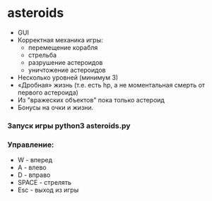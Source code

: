 # asteroids
- GUI
- Корректная механика игры:
   * перемещение корабля
   * стрельба
   * разрушение астероидов
   * уничтожение астероидов
- Несколько уровней (минимум 3)
- «Дробная» жизнь (т.е. есть hp, а не моментальная смерть от первого астероида)
- Из "вражеских объектов" пока только астероид
- Бонусы на очки и жизни.

### Запуск игры python3 asteroids.py
### Управление:
- W - вперед
- A - влево
- D - вправо
- SPACE - стрелять
- Esc - выход из игры